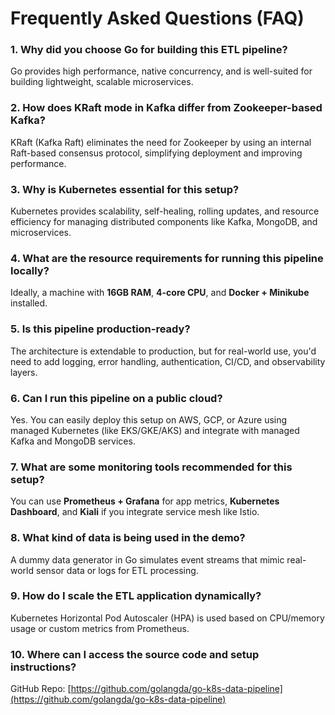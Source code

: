 
# Frequently Asked Questions (FAQ)

### 1. Why did you choose Go for building this ETL pipeline?
Go provides high performance, native concurrency, and is well-suited for building lightweight, scalable microservices.

### 2. How does KRaft mode in Kafka differ from Zookeeper-based Kafka?
KRaft (Kafka Raft) eliminates the need for Zookeeper by using an internal Raft-based consensus protocol, simplifying deployment and improving performance.

### 3. Why is Kubernetes essential for this setup?
Kubernetes provides scalability, self-healing, rolling updates, and resource efficiency for managing distributed components like Kafka, MongoDB, and microservices.

### 4. What are the resource requirements for running this pipeline locally?
Ideally, a machine with **16GB RAM**, **4-core CPU**, and **Docker + Minikube** installed.

### 5. Is this pipeline production-ready?
The architecture is extendable to production, but for real-world use, you'd need to add logging, error handling, authentication, CI/CD, and observability layers.

### 6. Can I run this pipeline on a public cloud?
Yes. You can easily deploy this setup on AWS, GCP, or Azure using managed Kubernetes (like EKS/GKE/AKS) and integrate with managed Kafka and MongoDB services.

### 7. What are some monitoring tools recommended for this setup?
You can use **Prometheus + Grafana** for app metrics, **Kubernetes Dashboard**, and **Kiali** if you integrate service mesh like Istio.

### 8. What kind of data is being used in the demo?
A dummy data generator in Go simulates event streams that mimic real-world sensor data or logs for ETL processing.

### 9. How do I scale the ETL application dynamically?
Kubernetes Horizontal Pod Autoscaler (HPA) is used based on CPU/memory usage or custom metrics from Prometheus.

### 10. Where can I access the source code and setup instructions?
GitHub Repo: [https://github.com/golangda/go-k8s-data-pipeline](https://github.com/golangda/go-k8s-data-pipeline)
